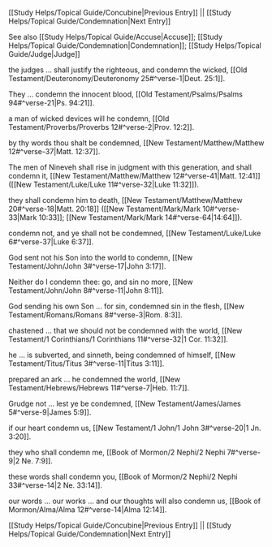 [[Study Helps/Topical Guide/Concubine|Previous Entry]]  ||  [[Study Helps/Topical Guide/Condemnation|Next Entry]]

 See also [[Study Helps/Topical Guide/Accuse|Accuse]]; [[Study Helps/Topical Guide/Condemnation|Condemnation]]; [[Study Helps/Topical Guide/Judge|Judge]]

 the judges ... shall justify the righteous, and condemn the wicked, [[Old Testament/Deuteronomy/Deuteronomy 25#^verse-1|Deut. 25:1]].

 They ... condemn the innocent blood, [[Old Testament/Psalms/Psalms 94#^verse-21|Ps. 94:21]].

 a man of wicked devices will he condemn, [[Old Testament/Proverbs/Proverbs 12#^verse-2|Prov. 12:2]].

 by thy words thou shalt be condemned, [[New Testament/Matthew/Matthew 12#^verse-37|Matt. 12:37]].

 The men of Nineveh shall rise in judgment with this generation, and shall condemn it, [[New Testament/Matthew/Matthew 12#^verse-41|Matt. 12:41]] ([[New Testament/Luke/Luke 11#^verse-32|Luke 11:32]]).

 they shall condemn him to death, [[New Testament/Matthew/Matthew 20#^verse-18|Matt. 20:18]] ([[New Testament/Mark/Mark 10#^verse-33|Mark 10:33]]; [[New Testament/Mark/Mark 14#^verse-64|14:64]]).

 condemn not, and ye shall not be condemned, [[New Testament/Luke/Luke 6#^verse-37|Luke 6:37]].

 God sent not his Son into the world to condemn, [[New Testament/John/John 3#^verse-17|John 3:17]].

 Neither do I condemn thee: go, and sin no more, [[New Testament/John/John 8#^verse-11|John 8:11]].

 God sending his own Son ... for sin, condemned sin in the flesh, [[New Testament/Romans/Romans 8#^verse-3|Rom. 8:3]].

 chastened ... that we should not be condemned with the world, [[New Testament/1 Corinthians/1 Corinthians 11#^verse-32|1 Cor. 11:32]].

 he ... is subverted, and sinneth, being condemned of himself, [[New Testament/Titus/Titus 3#^verse-11|Titus 3:11]].

 prepared an ark ... he condemned the world, [[New Testament/Hebrews/Hebrews 11#^verse-7|Heb. 11:7]].

 Grudge not ... lest ye be condemned, [[New Testament/James/James 5#^verse-9|James 5:9]].

 if our heart condemn us, [[New Testament/1 John/1 John 3#^verse-20|1 Jn. 3:20]].

 they who shall condemn me, [[Book of Mormon/2 Nephi/2 Nephi 7#^verse-9|2 Ne. 7:9]].

 these words shall condemn you, [[Book of Mormon/2 Nephi/2 Nephi 33#^verse-14|2 Ne. 33:14]].

 our words ... our works ... and our thoughts will also condemn us, [[Book of Mormon/Alma/Alma 12#^verse-14|Alma 12:14]].

[[Study Helps/Topical Guide/Concubine|Previous Entry]]  ||  [[Study Helps/Topical Guide/Condemnation|Next Entry]]